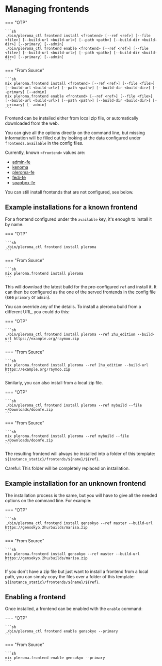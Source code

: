 # Managing frontends

=== "OTP"

    ```sh
    ./bin/pleroma_ctl frontend install <frontend> [--ref <ref>] [--file <file>] [--build-url <build-url>] [--path <path>] [--build-dir <build-dir>] [--primary] [--admin]
    ./bin/pleroma_ctl frontend enable <frontend> [--ref <ref>] [--file <file>] [--build-url <build-url>] [--path <path>] [--build-dir <build-dir>] [--primary] [--admin]
    ```

=== "From Source"

    ```sh
    mix pleroma.frontend install <frontend> [--ref <ref>] [--file <file>] [--build-url <build-url>] [--path <path>] [--build-dir <build-dir>] [--primary] [--admin]
    mix pleroma.frontend enable <frontend> [--ref <ref>] [--file <file>] [--build-url <build-url>] [--path <path>] [--build-dir <build-dir>] [--primary] [--admin]
    ```

Frontend can be installed either from local zip file, or automatically downloaded from the web.

You can give all the options directly on the command line, but missing information will be filled out by looking at the data configured under `frontends.available` in the config files.

Currently, known `<frontend>` values are:

- [admin-fe](https://git.pleroma.social/pleroma/admin-fe)
- [kenoma](http://git.pleroma.social/lambadalambda/kenoma)
- [pleroma-fe](http://git.pleroma.social/pleroma/pleroma-fe)
- [fedi-fe](https://git.pleroma.social/pleroma/fedi-fe)
- [soapbox-fe](https://gitlab.com/soapbox-pub/soapbox-fe)

You can still install frontends that are not configured, see below.

## Example installations for a known frontend

For a frontend configured under the `available` key, it's enough to install it by name.

=== "OTP"

    ```sh
    ./bin/pleroma_ctl frontend install pleroma
    ```

=== "From Source"

    ```sh
    mix pleroma.frontend install pleroma
    ```

This will download the latest build for the pre-configured `ref` and install it. It can then be configured as the one of the served frontends in the config file (see `primary` or `admin`).

You can override any of the details. To install a pleroma build from a different URL, you could do this:

=== "OTP"

    ```sh
    ./bin/pleroma_ctl frontend install pleroma --ref 2hu_edition --build-url https://example.org/raymoo.zip
    ```

=== "From Source"

    ```sh
    mix pleroma.frontend install pleroma --ref 2hu_edition --build-url https://example.org/raymoo.zip
    ```

Similarly, you can also install from a local zip file.

=== "OTP"

    ```sh
    ./bin/pleroma_ctl frontend install pleroma --ref mybuild --file ~/Downloads/doomfe.zip
    ```

=== "From Source"

    ```sh
    mix pleroma.frontend install pleroma --ref mybuild --file ~/Downloads/doomfe.zip
    ```

The resulting frontend will always be installed into a folder of this template: `${instance_static}/frontends/${name}/${ref}`.

Careful: This folder will be completely replaced on installation.

## Example installation for an unknown frontend

The installation process is the same, but you will have to give all the needed options on the command line. For example:

=== "OTP"

    ```sh
    ./bin/pleroma_ctl frontend install gensokyo --ref master --build-url https://gensokyo.2hu/builds/marisa.zip
    ```

=== "From Source"

    ```sh
    mix pleroma.frontend install gensokyo --ref master --build-url https://gensokyo.2hu/builds/marisa.zip
    ```

If you don't have a zip file but just want to install a frontend from a local path, you can simply copy the files over a folder of this template: `${instance_static}/frontends/${name}/${ref}`.

## Enabling a frontend

Once installed, a frontend can be enabled with the `enable` command:

=== "OTP"

    ```sh
    ./bin/pleroma_ctl frontend enable gensokyo --primary
    ```

=== "From Source"

    ```sh
    mix pleroma.frontend enable gensokyo --primary
    ```
